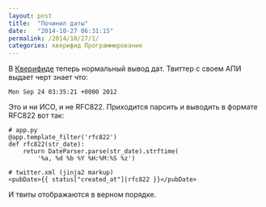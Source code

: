 ```yaml
---
layout: post
title:  "Починил даты"
date:   "2014-10-27 06:31:15"
permalink: /2014/10/27/1/
categories: кверифид Программирование
---
```


В [Кверифиде](http://queryfeed.net/) теперь нормальный вывод
дат. Твиттер с своем АПИ выдает черт знает что:

```
Mon Sep 24 03:35:21 +0000 2012
```

Это и ни ИСО, и не RFC822. Приходится парсить и выводить в формате
RFC822 вот так:

```
# app.py
@app.template_filter('rfc822')
def rfc822(str_date):
    return DateParser.parse(str_date).strftime(
        '%a, %d %b %Y %H:%M:%S %z')

# twitter.xml (jinja2 markup)
<pubDate>{{ status["created_at"]|rfc822 }}</pubDate>
```

И твиты отображаются в верном порядке.
